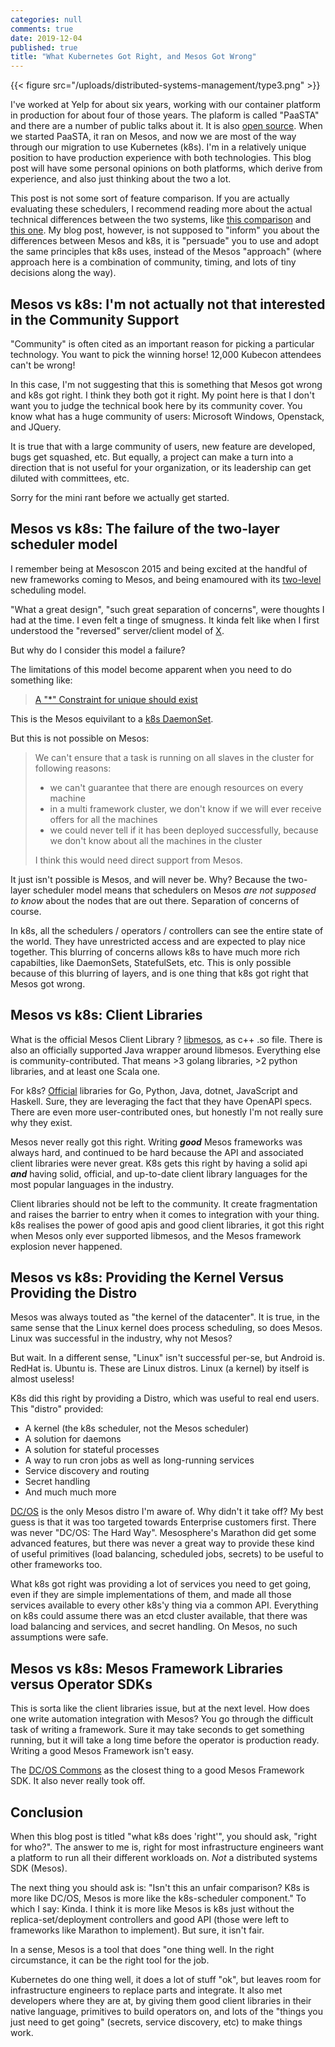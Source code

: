 ```yaml
---
categories: null
comments: true
date: 2019-12-04
published: true
title: "What Kubernetes Got Right, and Mesos Got Wrong"
---
```


{{< figure src="/uploads/distributed-systems-management/type3.png" >}}

I've worked at Yelp for about six years, working with our container platform in production for about four of those years.
The plaform is called "PaaSTA" and there are a number of public talks about it. It is also [open source](https://github.com/Yelp/paasta).
When we started PaaSTA, it ran on Mesos, and now we are most of the way through our migration to use Kubernetes (k8s).
I'm in a relatively unique position to have production experience with both technologies.
This blog post will have some personal opinions on both platforms, which derive from experience, and also just thinking about the two a lot.

This post is not some sort of feature comparison.
If you are actually evaluating these schedulers, I recommend reading more about the actual technical differences between the two systems, like [this comparison](https://www.stratoscale.com/blog/kubernetes/kubernetes-vs-mesos-architects-perspective/) and [this one](https://platform9.com/blog/kubernetes-vs-mesos-marathon/).
My blog post, however, is not supposed to "inform" you about the differences between Mesos and k8s, it is "persuade" you to use and adopt the same principles that k8s uses, instead of the Mesos "approach" (where approach here is a combination of community, timing, and lots of tiny decisions along the way).

## Mesos vs k8s: I'm not actually not that interested in the Community Support

"Community" is often cited as an important reason for picking a particular technology.
You want to pick the winning horse! 12,000 Kubecon attendees can't be wrong!

In this case, I'm not suggesting that this is something that Mesos got wrong and k8s got right.
I think they both got it right.
My point here is that I don't want you to judge the technical book here by its community cover. You know what has a huge community of users: Microsoft Windows, Openstack, and JQuery.  

It is true that with a large community of users, new feature are developed, bugs get squashed, etc.
But equally, a project can make a turn into a direction that is not useful for your organization, or its leadership can get diluted with committees, etc.

Sorry for the mini rant before we actually get started.

## Mesos vs k8s: The failure of the two-layer scheduler model

I remember being at Mesoscon 2015 and being excited at the handful of new frameworks coming to Mesos, and being enamoured with its [two-level](https://stackoverflow.com/questions/47779352/what-are-the-advantages-and-disadvantages-of-two-level-scheduler-like-in-apache) scheduling model.

"What a great design", "such great separation of concerns", were thoughts I had at the time.
I even felt a tinge of smugness. It kinda felt like when I first understood the "reversed" server/client model of [X](https://en.wikipedia.org/wiki/X_Window_System#Client%E2%80%93server_separation).

But why do I consider this model a failure?

The limitations of this model become apparent when you need to do something like:

> [A "\*" Constraint for unique should exist](https://github.com/mesosphere/marathon/issues/846)

This is the Mesos equivilant to a [k8s DaemonSet](https://kubernetes.io/docs/concepts/workloads/controllers/daemonset/).

But this is not possible on Mesos:

> We can't ensure that a task is running on all slaves in the cluster for following reasons:
>
>  * we can't guarantee that there are enough resources on every machine
>  * in a multi framework cluster, we don't know if we will ever receive offers for all the machines
>  * we could never tell if it has been deployed successfully, because we don't know about all the machines in the cluster
>
> I think this would need direct support from Mesos.

It just isn't possible is Mesos, and will never be. Why? Because the two-layer scheduler model means that schedulers on Mesos *are not supposed to know* about the nodes that are out there. Separation of concerns of course.

In k8s, all the schedulers / operators / controllers can see the entire state of the world. They have unrestricted access and are expected to play nice together. This blurring of concerns allows k8s to have much more rich capabilties, like DaemonSets, StatefulSets, etc.
This is only possible because of this blurring of layers, and is one thing that k8s got right that Mesos got wrong.

## Mesos vs k8s: Client Libraries

What is the official Mesos Client Library
? [libmesos](http://mesos.apache.org/documentation/latest/api-client-libraries/), as c++ .so file. There is also an officially supported Java wrapper around libmesos. Everything else is community-contributed. That means >3 golang libraries, >2 python libraries, and at least one Scala one.

For k8s? [Official](https://kubernetes.io/docs/reference/using-api/client-libraries/) libraries for Go, Python, Java, dotnet, JavaScript and Haskell. Sure, they are leveraging the fact that they have OpenAPI specs. There are even more user-contributed ones, but honestly I'm not really sure why they exist.

Mesos never really got this right. Writing ***good*** Mesos frameworks was always hard, and continued to be hard because the API and associated client libraries were never great. K8s gets this right by having a solid api ***and*** having solid, official, and up-to-date client library languages for the most popular languages in the industry.

Client libraries should not be left to the community. It create fragmentation and raises the barrier to entry when it comes to integration with your thing. k8s realises the power of good apis and good client libraries, it got this right when Mesos only ever supported libmesos, and the Mesos framework explosion never happened.

## Mesos vs k8s: Providing the Kernel Versus Providing the Distro

Mesos was always touted as "the kernel of the datacenter". It is true, in the same sense that the Linux kernel does process scheduling, so does Mesos. Linux was successful in the industry, why not Mesos?

But wait. In a different sense, "Linux" isn't successful per-se, but Android is. RedHat is. Ubuntu is. These are Linux distros. Linux (a kernel) by itself is almost useless!

K8s did this right by providing a Distro, which was useful to real end users. This "distro" provided:

* A kernel (the k8s scheduler, not the Mesos scheduler)
* A solution for daemons
* A solution for stateful processes
* A way to run cron jobs as well as long-running services
* Service discovery and routing
* Secret handling
* And much much more

[DC/OS](https://dcos.io/) is the only Mesos distro I'm aware of. Why didn't it take off? My best guess is that it was too targeted towards Enterprise customers first. There was never "DC/OS: The Hard Way". Mesosphere's Marathon did get some advanced features, but there was never a great way to provide these kind of useful primitives (load balancing, scheduled jobs, secrets) to be useful to other frameworks too.

What k8s got right was providing a lot of services you need to get going, even if they are simple implementations of them, and made all those services available to every other k8s'y thing via a common API. Everything on k8s could assume there was an etcd cluster available, that there was load balancing and services, and secret handling. On Mesos, no such assumptions were safe.

## Mesos vs k8s: Mesos Framework Libraries versus Operator SDKs

This is sorta like the client libraries issue, but at the next level. How does one write automation integration with Mesos? You go through the difficult task of writing a framework. Sure it may take seconds to get something running, but it will take a long time before the operator is production ready. Writing a good Mesos Framework isn't easy.

The [DC/OS Commons](https://mesosphere.github.io/dcos-commons/) as the closest thing to a good Mesos Framework SDK. It also never really took off.

## Conclusion

When this blog post is titled "what k8s does 'right'", you should ask, "right for who?". The answer to me is, right for most infrastructure engineers want a platform to run all their different workloads on. *Not* a distributed systems SDK (Mesos).

The next thing you should ask is: "Isn't this an unfair comparison? K8s is more like DC/OS, Mesos is more like the k8s-scheduler component." To which I say: Kinda. I think it is more like Mesos is k8s just without the replica-set/deployment controllers and good API (those were left to frameworks like Marathon to implement). But sure, it isn't fair.

In a sense, Mesos is a tool that does "one thing well. In the right circumstance, it can be the right tool for the job.

Kubernetes do one thing well, it does a lot of stuff "ok", but leaves room for infrastructure engineers to replace parts and integrate. It also met developers where they are at, by giving them good client libraries in their native language, primitives to build operators on, and lots of the "things you just need to get going" (secrets, service discovery, etc) to make things work.
